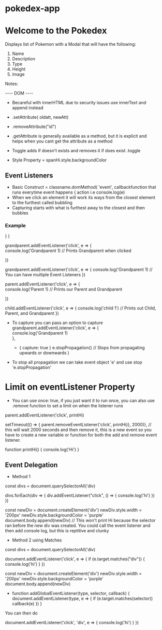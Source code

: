 # pokedex-app

# Welcome to the Pokedex

Displays list of Pokemon with a Modal that will have the following:

1. Name
2. Description
3. Type
4. Height
5. Image 



Notes: 

---- DOM ----

* Becareful with innerHTML due to security issues 
  use innerText and append instead
* .setAttribute( oldatt, newAtt)
* .removeAttribute("id")
* .getAttribute is generally available as a method, but it is explicit 
   and helps when you cant get the attribute as a method

* Toggle adds if doesn't exists and removes it if does exist .toggle

* Style Property = spanHi.style.backgroundColor 

## Event Listeners 

* Basic Construct = classname.domMethod( 'event', callbackfunction that runs everytime event happens {
    action i.e console.log(e) 
* When we click an element it will work its ways from the closest element to the furthest called bubbling
* Capturing starts with what is furthest away to the closest and then bubbles 

### Example

} )

grandparent.addEventListener('click', e => {   
    console.log('Grandparent 1)  // Prints Grandparent when clicked 

})

grandparent.addEventListener('click', e => {
    console.log('Grandparent 1) // You can have multiple Event Listeners 
})

 parent.addEventListener('click', e => {    
    console.log('Parent 1) // Prints our Parent and Grandparent 

})

 child.addEventListener('click', e => {
    console.log('child 1') // Prints out Child, Parent, and Grandparent 
})

* To capture you can pass an option to capture 
    grandparent.addEventListener('click', e => {   
    console.log('Grandparent 1)  
    },
    - { capture: true }
    e.stopPropagation() // Stops from propagating upwards or downwards
)

* To stop all propagation we can take event object 'e' and use stop 'e.stopPropagation'

# Limit on eventListener Property

* You can use once: true, if you just want it to run once, you can also use .remove function to set a limit on when the listener runs 

parent.addEventListener('click', printHi)

setTimeout(() => {
    parent.removeEventListener('click', printHi)}, 
    2000)}, // this will wait 2000 seconds and then remove it, this is a new event so you have to create a new variable or function for both the add and remove event listener. 

function printHi() {
    console.log('Hi')
}

## Event Delegation 

- Method 1 

const divs = document.querySelectorAll('div)

divs.forEach(div => {
    div.addEventListener("click", () => {
    console.log('hi')
 })
}) 

const newDiv = document.createElement('div') 
newDiv.style.width = '200px'
newDiv.style.backgroundColor = 'purple'
document.body.append(newDiv) // This won't print Hi because the selector ran before the new div was created. You could call the event listener and then add console log, but this is reptitive and clunky

- Method 2 using Matches 


const divs = document.querySelectorAll('div)

document.addEventListener('click', e => {
    if (e.target.matches("div")) {
    console.log('hi')
    }
})

const newDiv = document.createElement('div') 
newDiv.style.width = '200px'
newDiv.style.backgroundColor = 'purple'
document.body.append(newDiv)

* function addGlobalEventListener(type, selector, callback) {
    document.addEventListener(type, e => {
        if (e.target.matches(selector)) callback(e)
    })
}

You can then do 


document.addEventListener('click', 'div', e => {
    console.log('hi')
    }
})



 
